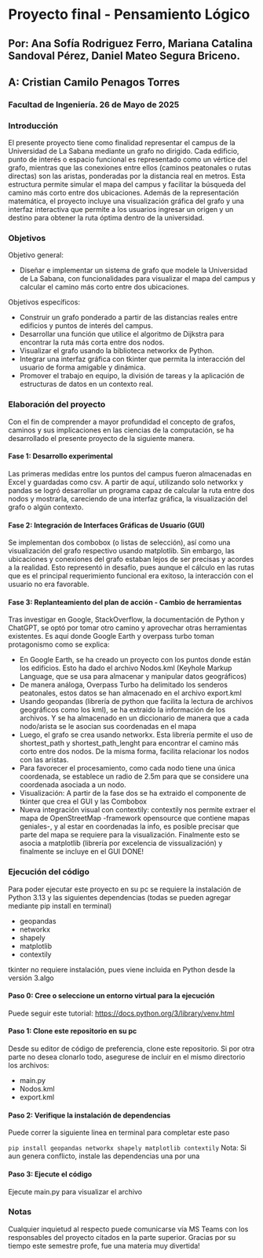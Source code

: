 # Proyecto final - Pensamiento Lógico
## Por: Ana Sofía Rodriguez Ferro, Mariana Catalina Sandoval Pérez, Daniel Mateo Segura Briceno.
## A: Cristian Camilo Penagos Torres
### Facultad de Ingeniería. 26 de Mayo de 2025

### Introducción
 El presente proyecto tiene como finalidad representar el campus de la Universidad de La Sabana mediante un grafo no dirigido. Cada edificio, punto de interés o espacio funcional es representado como un vértice del grafo, mientras que las conexiones entre ellos (caminos peatonales o rutas directas) son las aristas, ponderadas por la distancia real en metros. Esta estructura permite simular el mapa del campus y facilitar la búsqueda del camino más corto entre dos ubicaciones. Además de la representación matemática, el proyecto incluye una visualización gráfica del grafo y una interfaz interactiva que permite a los usuarios ingresar un origen y un destino para obtener la ruta óptima dentro de la universidad.


### Objetivos
Objetivo general: 
* Diseñar e implementar un sistema de grafo que modele la Universidad de La Sabana, con funcionalidades para visualizar el mapa del campus y calcular el camino más corto entre dos ubicaciones.

Objetivos específicos: 
* Construir un grafo ponderado a partir de las distancias reales entre edificios y puntos de interés del campus.
* Desarrollar una función que utilice el algoritmo de Dijkstra para encontrar la ruta más corta entre dos nodos.
* Visualizar el grafo usando la biblioteca networkx de Python.
* Integrar una interfaz gráfica con tkinter que permita la interacción del usuario de forma amigable y dinámica.
* Promover el trabajo en equipo, la división de tareas y la aplicación de estructuras de datos en un contexto real.

### Elaboración del proyecto
Con el fin de comprender a mayor profundidad el concepto de grafos, caminos y sus implicaciones en las ciencias de la computación, se ha desarrollado el presente proyecto de la siguiente manera.
#### Fase 1: Desarrollo experimental
Las primeras medidas entre los puntos del campus fueron almacenadas en Excel y guardadas como csv. A partir de aquí, utilizando solo networkx y pandas
se logró desarrollar un programa capaz de calcular la ruta entre dos nodos y mostrarla, careciendo de una interfaz gráfica, la visualización del grafo o algún contexto.
#### Fase 2: Integración de Interfaces Gráficas de Usuario (GUI)
Se implementan dos combobox (o listas de selección), así como una visualización del grafo respectivo usando matplotlib. Sin embargo, las ubicaciones y conexiones del grafo estaban lejos de ser precisas y acordes a la realidad.
Esto representó in desafío, pues aunque el cálculo en las rutas que es el principal requerimiento funcional era exitoso, la interacción con el usuario no era favorable.
#### Fase 3: Replanteamiento del plan de acción - Cambio de herramientas
Tras investigar en Google, StackOverflow, la documentación de Python y ChatGPT, se optó por tomar otro camino y aprovechar otras herramientas existentes. Es aquí donde Google Earth y overpass turbo
toman protagonismo como se explica:
* En Google Earth, se ha creado un proyecto con los puntos donde están los edificios. Esto ha dado el archivo Nodos.kml (Keyhole Markup Language, que se usa para almacenar y manipular datos geográficos)
* De manera análoga, Overpass Turbo ha delimitado los senderos peatonales, estos datos se han almacenado en el archivo export.kml
* Usando geopandas (librería de python que facilita la lectura de archivos geográficos como los kml), se ha extraido la información de los archivos. Y se ha almacenado en un diccionario de manera que a cada nodo/arista
  se le asocian sus coordenadas en el mapa
* Luego, el grafo se crea usando networkx. Esta librería permite el uso de shortest_path y shortest_path_lenght para encontrar el camino más corto entre dos nodos. De la misma forma, facilita relacionar los nodos con las aristas.
* Para favorecer el procesamiento, como cada nodo tiene una única coordenada, se establece un radio de 2.5m para que se considere una coordenada asociada a un nodo.
* Visualización: A partir de la fase dos se ha extraido el componente de tkinter que crea el GUI y las Combobox
* Nueva integración visual con contextily: contextily nos permite extraer el mapa de OpenStreetMap -framework opensource que contiene mapas geniales-, y al estar en coordenadas la info, es posible precisar que parte
  del mapa se requiere para la visualización. Finalmente esto se asocia a matplotlib (librería por excelencia de vissualización) y finalmente se incluye en el GUI
DONE!

### Ejecución del código
Para poder ejecutar este proyecto en su pc se requiere la instalación de Python 3.13 y las siguientes dependencias (todas se pueden agregar mediante pip install en terminal)
* geopandas
* networkx
* shapely
* matplotlib
* contextily

tkinter no requiere instalación, pues viene incluida en Python desde la versión 3.algo

#### Paso 0: Cree o seleccione un entorno virtual para la ejecución
Puede seguir este tutorial: https://docs.python.org/3/library/venv.html

#### Paso 1: Clone este repositorio en su pc
Desde su editor de código de preferencia, clone este repositorio.
Si por otra parte no desea clonarlo todo, asegurese de incluir en el mismo directorio los archivos:
* main.py
* Nodos.kml
* export.kml
#### Paso 2: Verifique la instalación de dependencias
Puede correr la siguiente linea en terminal para completar este paso

```pip install geopandas networkx shapely matplotlib contextily```
Nota: Si aun genera conflicto, instale las dependencias una por una

#### Paso 3: Ejecute el código
Ejecute main.py para visualizar el archivo

### Notas
Cualquier inquietud al respecto puede comunicarse vía MS Teams con los responsables del proyecto citados en la parte superior.
Gracias por su tiempo este semestre profe, fue una materia muy divertida!

